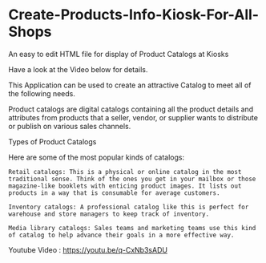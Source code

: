 # Create-Products-Info-Kiosk-For-All-Shops
An easy to edit HTML file for display of Product Catalogs at Kiosks

Have a look at the Video below for details.

This Application can be used to create an attractive Catalog to meet all of the following needs.

Product catalogs are digital catalogs containing all the product details and attributes from products that a seller, vendor, or supplier wants to distribute or publish on various sales channels.

Types of Product Catalogs

Here are some of the most popular kinds of catalogs:

    Retail catalogs: This is a physical or online catalog in the most traditional sense. Think of the ones you get in your mailbox or those magazine-like booklets with enticing product images. It lists out products in a way that is consumable for average customers.

    Inventory catalogs: A professional catalog like this is perfect for warehouse and store managers to keep track of inventory.

    Media library catalogs: Sales teams and marketing teams use this kind of catalog to help advance their goals in a more effective way.

Youtube Video : https://youtu.be/q-CxNb3sADU


